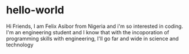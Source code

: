 # hello-world
Hi Friends,
I am Felix Asibor from Nigeria and i'm so interested in coding. I'm an engineering student and I know that with the incoporation of programming skills with engineering, I'll go far and wide in science and technology
